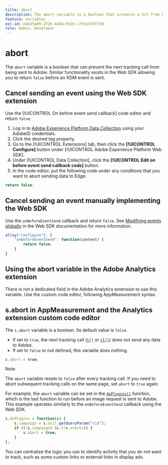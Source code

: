 ```yaml
---
title: abort
description: The abort variable is a boolean that prevents a hit from being sent to Adobe data collection servers.
feature: Variables
exl-id: e4e25a89-272b-4444-b52b-c7fe2478ff30
role: Admin, Developer
---
```

# abort

The `abort` variable is a boolean that can prevent the next tracking call from being sent to Adobe. Similar functionality exists in the Web SDK allowing you to return `false` before an XDM event is sent.

## Cancel sending an event using the Web SDK extension

Use the [!UICONTROL On before event send callback] code editor and return `false`.

1. Log in to [Adobe Experience Platform Data Collection](https://experience.adobe.com/data-collection) using your AdobeID credentials.
1. Click the desired tag property.
1. Go to the [!UICONTROL Extensions] tab, then click the **[!UICONTROL Configure]** button under [!UICONTROL Adobe Experience Platform Web SDK].
1. Under [!UICONTROL Data Collection], click the **[!UICONTROL Edit on before event send callback code]** button.
1. In the code editor, put the following code under any conditions that you want to abort sending data to Edge:

```js
return false;
```

## Cancel sending an event manually implementing the Web SDK

Use the `onBeforeEventSend` callback and return `false`. See [Modifying events globally](https://experienceleague.adobe.com/docs/experience-platform/edge/fundamentals/tracking-events.html#modifying-events-globally) in the Web SDK documentation for more information.

```js
alloy("configure"), {
    "onBeforeEventSend": function(content) {
        return false;
    }
}
```

## Using the abort variable in the Adobe Analytics extension

There is not a dedicated field in the Adobe Analytics extension to use this variable. Use the custom code editor, following AppMeasurement syntax.

## s.abort in AppMeasurement and the Analytics extension custom code editor

The `s.abort` variable is a boolean. Its default value is `false`.

* If set to `true`, the next tracking call ([`t()`](../functions/t-method.md) or [`tl()`](../functions/tl-method.md)) does not send any data to Adobe.
* If set to `false` or not defined, this variable does nothing.

```js
s.abort = true;
```

>[!NOTE]
>
>The `abort` variable resets to `false` after every tracking call. If you need to abort subsequent tracking calls on the same page, set `abort` to `true` again.

For example, the `abort` variable can be set in the [`doPlugins()`](../functions/doplugins.md) function, which is the last function to run before an image request is sent to Adobe. This example operates similarly to the `onBeforeEventSend` callback using the Web SDK.

```js
s.doPlugins = function(s) {
    s.campaign = s.Util.getQueryParam("cid");
    if ((!s.campaign) && (!s.events)) {
        s.abort = true;
    }
};
```

You can centralize the logic you use to identify activity that you do not want to track, such as some custom links or external links in display ads.
